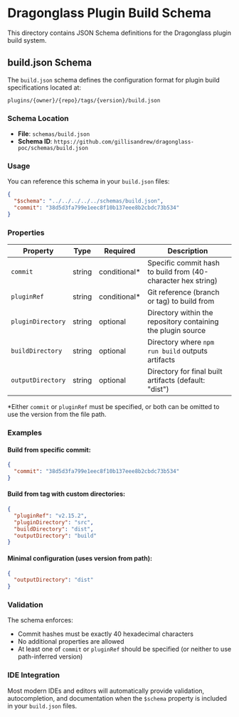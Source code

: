 # Dragonglass Plugin Build Schema

This directory contains JSON Schema definitions for the Dragonglass plugin build system.

## build.json Schema

The `build.json` schema defines the configuration format for plugin build specifications located at:
```
plugins/{owner}/{repo}/tags/{version}/build.json
```

### Schema Location

- **File**: `schemas/build.json`
- **Schema ID**: `https://github.com/gillisandrew/dragonglass-poc/schemas/build.json`

### Usage

You can reference this schema in your `build.json` files:

```json
{
  "$schema": "../../../../../schemas/build.json",
  "commit": "38d5d3fa799e1eec8f10b137eee8b2cbdc73b534"
}
```

### Properties

| Property | Type | Required | Description |
|----------|------|----------|-------------|
| `commit` | string | conditional* | Specific commit hash to build from (40-character hex string) |
| `pluginRef` | string | conditional* | Git reference (branch or tag) to build from |
| `pluginDirectory` | string | optional | Directory within the repository containing the plugin source |
| `buildDirectory` | string | optional | Directory where `npm run build` outputs artifacts |
| `outputDirectory` | string | optional | Directory for final built artifacts (default: "dist") |

*Either `commit` or `pluginRef` must be specified, or both can be omitted to use the version from the file path.

### Examples

#### Build from specific commit:
```json
{
  "commit": "38d5d3fa799e1eec8f10b137eee8b2cbdc73b534"
}
```

#### Build from tag with custom directories:
```json
{
  "pluginRef": "v2.15.2",
  "pluginDirectory": "src",
  "buildDirectory": "dist",
  "outputDirectory": "build"
}
```

#### Minimal configuration (uses version from path):
```json
{
  "outputDirectory": "dist"
}
```

### Validation

The schema enforces:
- Commit hashes must be exactly 40 hexadecimal characters
- No additional properties are allowed
- At least one of `commit` or `pluginRef` should be specified (or neither to use path-inferred version)

### IDE Integration

Most modern IDEs and editors will automatically provide validation, autocompletion, and documentation when the `$schema` property is included in your `build.json` files.